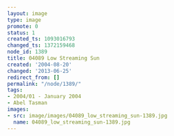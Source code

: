 ```yaml
---
layout: image
type: image
promote: 0
status: 1
created_ts: 1093016793
changed_ts: 1372159468
node_id: 1389
title: 04089 Low Streaming Sun
created: '2004-08-20'
changed: '2013-06-25'
redirect_from: []
permalink: "/node/1389/"
tags:
- 2004/01 - January 2004
- Abel Tasman
images:
- src: image/images/04089_low_streaming_sun-1389.jpg
  name: 04089_low_streaming_sun-1389.jpg
---
```


